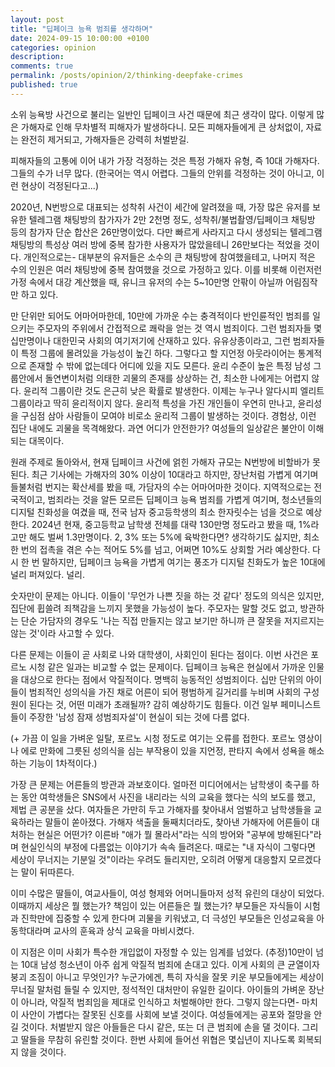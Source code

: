 ```yaml
--- 
layout: post
title: "딥페이크 능욕 범죄를 생각하며"
date: 2024-09-15 10:00:00 +0100
categories: opinion
description: 
comments: true
permalink: /posts/opinion/2/thinking-deepfake-crimes
published: true
---
```


소위 능욕방 사건으로 불리는 일반인 딥페이크 사건 때문에 최근 생각이 많다. 이렇게 많은 가해자로 인해 무차별적 피해자가 발생하다니. 모든 피해자들에게 큰 상처없이, 자료는 완전히 제거되고, 가해자들은 강력히 처벌받길.

피해자들의 고통에 이어 내가 가장 걱정하는 것은 특정 가해자 유형, 즉 10대 가해자다. 그들의 수가 너무 많다. (한국어는 역시 어렵다. 그들의 안위를 걱정하는 것이 아니고, 이런 현상이 걱정된다고...)

2020년, N번방으로 대표되는 성착취 사건이 세간에 알려졌을 때, 가장 많은 유저를 보유한 텔레그램 채팅방의 참가자가 2만 2천명 정도, 성착취/불법촬영/딥페이크 채팅방 등의 참가자 단순 합산은 26만명이었다. 다만 빠르게 사라지고 다시 생성되는 텔레그램 채팅방의 특성상 여러 방에 중복 참가한 사용자가 많았을테니 26만보다는 적었을 것이다. 개인적으로는- 대부분의 유저들은 소수의 큰 채팅방에 참여했을테고, 나머지 적은 수의 인원은 여러 채팅방에 중복 참여했을 것으로 가정하고 있다. 이를 비롯해 이런저런 가정 속에서 대강 계산했을 때, 유니크 유저의 수는 5~10만명 안팎이 아닐까 어림짐작만 하고 있다.

만 단위만 되어도 어마어마한데, 10만에 가까운 수는 충격적이다 반인륜적인 범죄를 일으키는 주모자의 주위에서 간접적으로 쾌락을 얻는 것 역시 범죄이다. 그런 범죄자들 몇십만명이나 대한민국 사회의 여기저기에 산재하고 있다. 유유상종이라고, 그런 범죄자들이 특정 그룹에 몰려있을 가능성이 높긴 하다. 그렇다고 할 지언정 아웃라이어는 통계적으로 존재할 수 밖에 없는데다 어디에 있을 지도 모른다. 윤리 수준이 높은 특정 남성 그룹안에서 돌연변이처럼 의태한 괴물의 존재를 상상하는 건, 최소한 나에게는 어렵지 않다. 윤리적 그룹이란 것도 은근히 낮은 확률로 발생한다. 이제는 누구나 알다시피 엘리트 그룹이라고 딱히 윤리적이지 않다. 윤리적 특성을 가진 개인들이 우연히 만나고, 윤리성을 구심점 삼아 사람들이 모여야 비로소 윤리적 그룹이 발생하는 것이다. 경험상, 이런 집단 내에도 괴물을 목격해왔다. 과연 어디가 안전한가? 여성들의 일상같은 불안이 이해되는 대목이다.

원래 주제로 돌아와서, 현재 딥페이크 사건에 얽힌 가해자 규모는 N번방에 비할바가 못된다. 최근 기사에는 가해자의 30% 이상이 10대라고 하지만, 장난처럼 가볍게 여기며 들불처럼 번지는 확산세를 봤을 때, 가담자의 수는 어마어마한 것이다. 지역적으로는 전국적이고, 범죄라는 것을 알든 모르든 딥페이크 능욕 범죄를 가볍게 여기며, 청소년들의 디지털 친화성을 여겼을 때, 전국 남자 중고등학생의 최소 한자릿수는 넘을 것으로 예상한다. 2024년 현재, 중고등학교 남학생 전체를 대략 130만명 정도라고 봤을 때, 1%라고만 해도 벌써 1.3만명이다. 2, 3% 또는 5%에 육박한다면? 생각하기도 싫지만, 최소 한 번의 접촉을 겪은 수는 적어도 5%를 넘고, 어쩌면 10%도 상회할 거라 예상한다. 다시 한 번 말하지만, 딥페이크 능욕을 가볍게 여기는 풍조가 디지털 친화도가 높은 10대에 널리 퍼져있다. 널리.

숫자만이 문제는 아니다. 이들이 '무언가 나쁜 짓을 하는 것 같다' 정도의 의식은 있지만, 집단에 휩쓸려 죄책감을 느끼지 못했을 가능성이 높다. 주모자는 말할 것도 없고, 방관하는 단순 가담자의 경우도 '나는 직접 만들지는 않고 보기만 하니까 큰 잘못을 저지르지는 않는 것'이라 사고할 수 있다.

다른 문제는 이들이 곧 사회로 나와 대학생이, 사회인이 된다는 점이다. 이번 사건은 포르노 시청 같은 일과는 비교할 수 없는 문제이다. 딥페이크 능욕은 현실에서 가까운 인물을 대상으로 한다는 점에서 악질적이다. 명백히 능동적인 성범죄이다. 십만 단위의 아이들이 범죄적인 성의식을 가진 채로 어른이 되어 평범하게 길거리를 누비며 사회의 구성원이 된다는 것, 어떤 미래가 초래될까? 감히 예상하기도 힘들다. 이건 일부 페미니스트들이 주장한 '남성 잠재 성범죄자설'이 현실이 되는 것에 다름 없다.

(+ 가끔 이 일을 가벼운 일탈, 포르노 시청 정도로 여기는 오류를 접한다. 포르노 영상이나 에로 만화에 그릇된 성의식을 심는 부작용이 있을 지언정, 판타지 속에서 성욕을 해소하는 기능이 1차적이다.)

가장 큰 문제는 어른들의 방관과 과보호이다. 얼마전 미디어에서는 남학생이 축구를 하는 동안 여학생들은 SNS에서 사진을 내리라는 식의 교육을 했다는 식의 보도를 했고, 제법 큰 공분을 샀다. 여자들은 가만히 두고 가해자를 찾아내서 엄벌하고 남학생들을 교육하라는 말들이 쏟아졌다. 가해자 색출을 둘째치더라도, 찾아낸 가해자에 어른들이 대처하는 현실은 어떤가? 이른바 "애가 뭘 몰라서"라는 식의 방어와 "공부에 방해된다"라며 현실인식의 부정에 다름없는 이야기가 속속 들려온다. 때로는 "내 자식이 그렇다면 세상이 무너지는 기분일 것"이라는 우려도 들리지만, 오히려 어떻게 대응할지 모르겠다는 말이 뒤따른다.

이미 수많은 딸들이, 여교사들이, 여성 형제와 어머니들마저 성적 유린의 대상이 되었다. 이때까지 세상은 뭘 했는가? 책임이 있는 어른들은 뭘 했는가? 부모들은 자식들이 시험과 진학만에 집중할 수 있게 한다며 괴물을 키워냈고, 더 극성인 부모들은 인성교육을 아동학대라며 교사의 훈육과 상식 교육을 마비시켰다.

이 지점은 이미 사회가 특수한 개입없이 자정할 수 있는 임계를 넘었다. (추정)10만이 넘는 10대 남성 청소년이 아주 쉽게 악질적 범죄에 손대고 있다. 이게 사회의 큰 균열이자 붕괴 조짐이 아니고 무엇인가? 누군가에겐, 특히 자식을 잘못 키운 부모들에게는 세상이 무너질 말처럼 들릴 수 있지만, 정석적인 대처만이 유일한 길이다. 아이들의 가벼운 장난이 아니라, 악질적 범죄임을 제대로 인식하고 처벌해야만 한다. 그렇지 않는다면- 마치 이 사안이 가볍다는 잘못된 신호를 사회에 보낼 것이다. 여성들에게는 공포와 절망을 안길 것이다. 처벌받지 않은 아들들은 다시 같은, 또는 더 큰 범죄에 손을 댈 것이다. 그리고 딸들을 무참히 유린할 것이다. 한번 사회에 들어선 위협은 몇십년이 지나도록 회복되지 않을 것이다.
